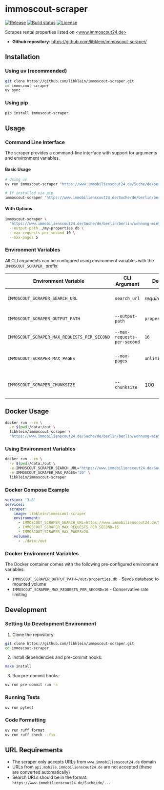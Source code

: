 # immoscout-scraper

[![Release](https://img.shields.io/github/v/release/libklein/immoscout-scraper)](https://img.shields.io/github/v/release/libklein/immoscout-scraper)
[![Build status](https://img.shields.io/github/actions/workflow/status/libklein/immoscout-scraper/main.yml?branch=main)](https://github.com/libklein/immoscout-scraper/actions/workflows/main.yml?query=branch%3Amain)
[![License](https://img.shields.io/github/license/libklein/immoscout-scraper)](https://img.shields.io/github/license/libklein/immoscout-scraper)

Scrapes rental properties listed on <www.immoscout24.de>

- **Github repository**: <https://github.com/libklein/immoscout-scraper/>

## Installation

### Using uv (recommended)

```bash
git clone https://github.com/libklein/immoscout-scraper.git
cd immoscout-scraper
uv sync
```

### Using pip

```bash
pip install immoscout-scraper
```

## Usage

### Command Line Interface

The scraper provides a command-line interface with support for arguments and environment variables.

#### Basic Usage

```bash
# Using uv
uv run immoscout-scraper "https://www.immobilienscout24.de/Suche/de/berlin/berlin/wohnung-mieten"

# If installed via pip
immoscout-scraper "https://www.immobilienscout24.de/Suche/de/berlin/berlin/wohnung-mieten"
```

#### With Options

```bash
immoscout-scraper \
  "https://www.immobilienscout24.de/Suche/de/berlin/berlin/wohnung-mieten" \
  --output-path ./my-properties.db \
  --max-requests-per-second 10 \
  --max-pages 5
```

### Environment Variables

All CLI arguments can be configured using environment variables with the `IMMOSCOUT_SCRAPER_` prefix:

| Environment Variable | CLI Argument | Default | Description |
|---------------------|--------------|---------|-------------|
| `IMMOSCOUT_SCRAPER_SEARCH_URL` | `search_url` | *required* | ImmoScout24 search URL to scrape |
| `IMMOSCOUT_SCRAPER_OUTPUT_PATH` | `--output-path` | `properties.db` | Path to SQLite database file |
| `IMMOSCOUT_SCRAPER_MAX_REQUESTS_PER_SECOND` | `--max-requests-per-second` | `16` | Rate limit for API requests |
| `IMMOSCOUT_SCRAPER_MAX_PAGES` | `--max-pages` | `unlimited` | Maximum number of pages to scrape |
| `IMMOSCOUT_SCRAPER_CHUNKSIZE` | `--chunksize` | 100 | Save eagerly after scraping this many properties |

## Docker Usage

```bash
docker run --rm \
  -v $(pwd)/data:/out \
  libklein/immoscout-scraper \
  "https://www.immobilienscout24.de/Suche/de/berlin/berlin/wohnung-mieten"
```

### Using Environment Variables

```bash
docker run --rm \
  -v $(pwd)/data:/out \
  -e IMMOSCOUT_SCRAPER_SEARCH_URL="https://www.immobilienscout24.de/Suche/de/berlin/berlin/wohnung-mieten" \
  -e IMMOSCOUT_SCRAPER_MAX_PAGES="20" \
  libklein/immoscout-scraper
```

### Docker Compose Example

```yaml
version: '3.8'
services:
  scraper:
    image: libklein/immoscout-scraper
    environment:
      - IMMOSCOUT_SCRAPER_SEARCH_URL=https://www.immobilienscout24.de/Suche/de/berlin/berlin/wohnung-mieten
      - IMMOSCOUT_SCRAPER_MAX_REQUESTS_PER_SECOND=16
      - IMMOSCOUT_SCRAPER_MAX_PAGES=20
    volumes:
      - ./data:/out
```

### Docker Environment Variables

The Docker container comes with the following pre-configured environment variables:

- `IMMOSCOUT_SCRAPER_OUTPUT_PATH=/out/properties.db` - Saves database to mounted volume
- `IMMOSCOUT_SCRAPER_MAX_REQUESTS_PER_SECOND=16` - Conservative rate limiting

## Development

### Setting Up Development Environment

1. Clone the repository:

```bash
git clone https://github.com/libklein/immoscout-scraper.git
cd immoscout-scraper
```

2. Install dependencies and pre-commit hooks:

```bash
make install
```

3. Run pre-commit hooks:

```bash
uv run pre-commit run -a
```

### Running Tests

```bash
uv run pytest
```

### Code Formatting

```bash
uv run ruff format
uv run ruff check --fix
```

## URL Requirements

- The scraper only accepts URLs from `www.immobilienscout24.de` domain
- URLs from `api.mobile.immobilienscout24.de` are not accepted (these are converted automatically)
- Search URLs should be in the format: `https://www.immobilienscout24.de/Suche/de/...`
